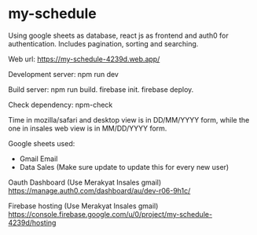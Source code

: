 # my-schedule
Using google sheets as database, react js as frontend and auth0 for authentication. Includes pagination, sorting and searching.

Web url: https://my-schedule-4239d.web.app/

Development server:
npm run dev

Build server:
npm run build. 
firebase init. 
firebase deploy. 

Check dependency:
npm-check

Time in mozilla/safari and desktop view is in DD/MM/YYYY form, while the one in insales web view is in MM/DD/YYYY form.

Google sheets used:
- Gmail Email
- Data Sales (Make sure update to update this for every new user)

Oauth Dashboard (Use Merakyat Insales gmail)
https://manage.auth0.com/dashboard/au/dev-r06-9h1c/

Firebase hosting (Use Merakyat Insales gmail)
https://console.firebase.google.com/u/0/project/my-schedule-4239d/hosting
